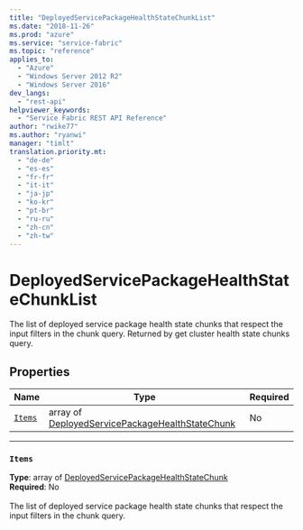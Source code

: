 ```yaml
---
title: "DeployedServicePackageHealthStateChunkList"
ms.date: "2018-11-26"
ms.prod: "azure"
ms.service: "service-fabric"
ms.topic: "reference"
applies_to: 
  - "Azure"
  - "Windows Server 2012 R2"
  - "Windows Server 2016"
dev_langs: 
  - "rest-api"
helpviewer_keywords: 
  - "Service Fabric REST API Reference"
author: "rwike77"
ms.author: "ryanwi"
manager: "timlt"
translation.priority.mt: 
  - "de-de"
  - "es-es"
  - "fr-fr"
  - "it-it"
  - "ja-jp"
  - "ko-kr"
  - "pt-br"
  - "ru-ru"
  - "zh-cn"
  - "zh-tw"
---
```

# DeployedServicePackageHealthStateChunkList

The list of deployed service package health state chunks that respect the input filters in the chunk query. Returned by get cluster health state chunks query.


## Properties
| Name | Type | Required |
| --- | --- | --- |
| [`Items`](#items) | array of [DeployedServicePackageHealthStateChunk](sfclient-v64-model-deployedservicepackagehealthstatechunk.md) | No |

____
### `Items`
__Type__: array of [DeployedServicePackageHealthStateChunk](sfclient-v64-model-deployedservicepackagehealthstatechunk.md) <br/>
__Required__: No<br/>
<br/>
The list of deployed service package health state chunks that respect the input filters in the chunk query.

